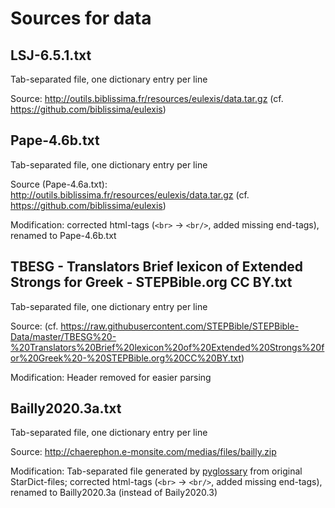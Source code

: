 # Sources for data

## LSJ-6.5.1.txt

Tab-separated file, one dictionary entry per line

Source: http://outils.biblissima.fr/resources/eulexis/data.tar.gz (cf. https://github.com/biblissima/eulexis)

## Pape-4.6b.txt

Tab-separated file, one dictionary entry per line

Source (Pape-4.6a.txt): http://outils.biblissima.fr/resources/eulexis/data.tar.gz (cf. https://github.com/biblissima/eulexis)

Modification: corrected html-tags (`<br>`  -> `<br/>`, added missing end-tags), renamed to Pape-4.6b.txt

## TBESG - Translators Brief lexicon of Extended Strongs for Greek - STEPBible.org CC BY.txt

Tab-separated file, one dictionary entry per line

Source: (cf. https://raw.githubusercontent.com/STEPBible/STEPBible-Data/master/TBESG%20-%20Translators%20Brief%20lexicon%20of%20Extended%20Strongs%20for%20Greek%20-%20STEPBible.org%20CC%20BY.txt) 

Modification: Header removed for easier parsing

## Bailly2020.3a.txt

Tab-separated file, one dictionary entry per line

Source: http://chaerephon.e-monsite.com/medias/files/bailly.zip

Modification: Tab-separated file generated by [pyglossary](https://github.com/ilius/pyglossary) from original StarDict-files; corrected html-tags (`<br>`  -> `<br/>`, added missing end-tags), renamed to Bailly2020.3a (instead of Baily2020.3)
